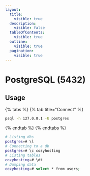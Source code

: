 ```yaml
---
layout:
  title:
    visible: true
  description:
    visible: false
  tableOfContents:
    visible: true
  outline:
    visible: true
  pagination:
    visible: true
---
```


# PostgreSQL (5432)

## Usage

{% tabs %}
{% tab title="Connect" %}
```bash
psql -h 127.0.0.1 -U postgres
```
{% endtab %}
{% endtabs %}

```bash
# Listing dbs
postgres=# \l
# Connecting to a db
postgres=# \c cozyhosting
# Listing tables
cozyhosting=# \dt
# Dumping data
cozyhosting=# select * from users;
```
